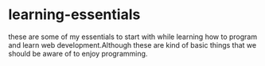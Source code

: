 # learning-essentials
these are some of my essentials to start with while learning how to program and learn web development.Although these are kind of basic things that we should be aware of to enjoy programming.
